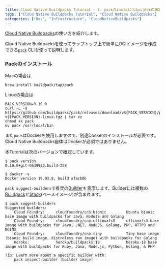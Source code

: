 ```yaml
---
title: Cloud Native Buildpacks Tutorial - 1. packのinstallとbuilderの確認
tags: ["Cloud Native Buildpacks Tutorial", "Cloud Native Buildpacks"]
categories: ["Dev", "Infrastructure", "CloudNativeBuildpacks"]
---
```


[Cloud Native Buildpacks](https://buildpacks.io/)の使い方を紹介します。

Cloud Native Buildpacksを使ってラップトップ上で簡単にOCIイメージを作成できる[`pack`](https://github.com/buildpacks/pack) CLIを使って説明します。

### Packのインストール

Macの場合は

```
brew install buildpack/tap/pack
```

Linuxの場合は

```
PACK_VERSION=0.10.0
curl -L -s https://github.com/buildpacks/pack/releases/download/v${PACK_VERSION}/pack-v${PACK_VERSION}-linux.tgz | tar xz
chmod +x pack
mv pack /usr/local/bin
```

また`pack`はDockerを使用しますので、別途Dockerのインストールが必要です。Cloud Native Buildpacks自体はDockerが必須ではありません。

本Tutorialは次のバージョンで確認しています。

```
$ pack version
0.10.0+git-06d9983.build-259

$ docker -v       
Docker version 19.03.8, build afacb8b
```

`pack suggest-builders`で推奨の[Builder](https://buildpacks.io/docs/concepts/components/builder/)を表示します。Builderには複数の[Buildpack](https://buildpacks.io/docs/concepts/components/buildpack/)と[Stack](https://buildpacks.io/docs/concepts/components/stack/)(ベースイメージ)が含まれます。

```
$ pack suggest-builders
Suggested builders:
	Cloud Foundry:     cloudfoundry/cnb:bionic         Ubuntu bionic base image with buildpacks for Java, NodeJS and Golang                           
	Cloud Foundry:     cloudfoundry/cnb:cflinuxfs3     cflinuxfs3 base image with buildpacks for Java, .NET, NodeJS, Golang, PHP, HTTPD and NGINX     
	Cloud Foundry:     cloudfoundry/cnb:tiny           Tiny base image (bionic build image, distroless run image) with buildpacks for Golang          
	Heroku:            heroku/buildpacks:18            heroku-18 base image with buildpacks for Ruby, Java, Node.js, Python, Golang, & PHP            

Tip: Learn more about a specific builder with:
	pack inspect-builder [builder image]
```
